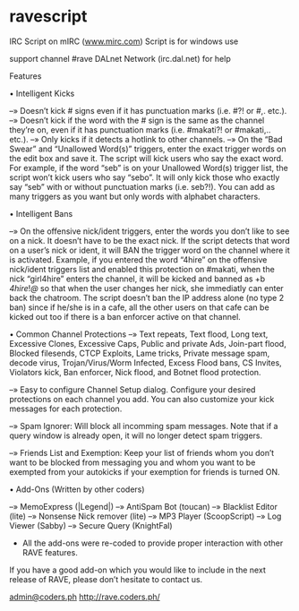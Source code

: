 # ravescript




IRC Script on mIRC (www.mirc.com)
Script is for windows use

support channel #rave DALnet Network (irc.dal.net) for help

Features

• Intelligent Kicks

–» Doesn’t kick # signs even if it has punctuation marks (i.e. #?! or #,. etc.).
–» Doesn’t kick if the word with the # sign is the same as the channel they’re on, even if it has punctuation marks (i.e. #makati?! or #makati,.. etc.).
–» Only kicks if it detects a hotlink to other channels.
–» On the “Bad Swear” and “Unallowed Word(s)” triggers, enter the exact trigger words on the edit box and save it. The script will kick users who say the exact word. For example, if the word “seb” is on your Unallowed Word(s) trigger list, the script won’t kick users who say “sebo”. It will only kick those who exactly say “seb” with or without punctuation marks (i.e. seb?!). You can add as many triggers as you want but only words with alphabet characters.


• Intelligent Bans

–» On the offensive nick/ident triggers, enter the words you don’t like to see on a nick. It doesn’t
have to be the exact nick. If the script detects that word on a user’s nick or ident, it will BAN the
trigger word on the channel where it is activated. Example, if you entered the word “4hire” on
the offensive nick/ident triggers list and enabled this protection on #makati, when the nick
“girl4hire” enters the channel, it will be kicked and banned as +b *4hire*!*@* so that when the
user changes her nick, she immediatly can enter back the chatroom. The script doesn’t ban the
IP address alone (no type 2 ban) since if he/she is in a cafe, all the other users on that cafe
can be kicked out too if there is a ban enforcer active on that channel.


• Common Channel Protections
–» Text repeats, Text flood, Long text, Excessive Clones, Excessive Caps, Public and
private Ads, Join-part flood, Blocked filesends, CTCP Exploits, Lame tricks, Private
message spam, decode virus, Trojan/Virus/Worm Infected, Excess Flood bans, CS
Invites, Violators kick, Ban enforcer, Nick flood, and Botnet flood protection.

–» Easy to configure Channel Setup dialog. Configure your desired protections on each
channel you add. You can also customize your kick messages for each protection.

–» Spam Ignorer: Will block all incomming spam messages. Note that if a query window
is already open, it will no longer detect spam triggers.

–» Friends List and Exemption: Keep your list of friends whom you don’t want to be
blocked from messaging you and whom you want to be exempted from your autokicks
if your exemption for friends is turned ON.



• Add-Ons (Written by other coders)

–» MemoExpress (|Legend|)
–» AntiSpam Bot (toucan)
–» Blacklist Editor (lite)
–» Nonsense Nick remover (lite)
–» MP3 Player (ScoopScript)
–» Log Viewer (Sabby)
–» Secure Query (KnightFal)

* All the add-ons were re-coded to provide proper
interaction with other RAVE features.

If you have a good add-on which you would like to include in
the next release of RAVE, please don’t hesitate to contact us.

admin@coders.ph
http://rave.coders.ph/
